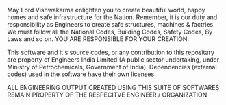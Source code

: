 May Lord Vishwakarma enlighten you to create beautiful world, happy homes and safe infrastructure for the Nation. Remember, it is our duty and responsibility as Engineers to create safe structures, machines & factries. We must follow all the National Codes, Building Codes, Safety Codes, By Laws and so on. YOU ARE RESPONSIBLE FOR YOUR CREATION.


This software and it's source codes, or any contribution to this repositary are property of Engineers India Limited (A public sector undertaking, under Ministry of Petrochemicals, Government of India). Dependencies (external codes) used in the software have their own licenses.


ALL ENGINEERING OUTPUT CREATED USING THIS SUITE OF SOFTWARES REMAIN PROPERTY OF THE RESPECITVE ENGINEER / ORGANIZATION.
